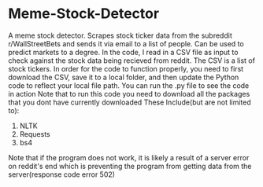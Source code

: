 # Meme-Stock-Detector
A meme stock detector. Scrapes stock ticker data from the subreddit r/WallStreetBets and sends it via email to a list of people. Can be used to predict markets to a degree.
In the code, I read in a CSV file as input to check against the stock data being recieved from reddit. The CSV is a list of stock tickers. In order for the code to function properly, you need to first download the CSV, save it to a local folder, and then update the Python code to reflect your local file path.
You can run the .py file to see the code in action
Note that to run this code you need to download all the packages that you dont have currently downloaded
These Include(but are not limited to):
1. NLTK
2. Requests
3. bs4

Note that if the program does not work, it is likely a result of a server error on reddit's end which is preventing the program from getting data from the server(response code error 502)
